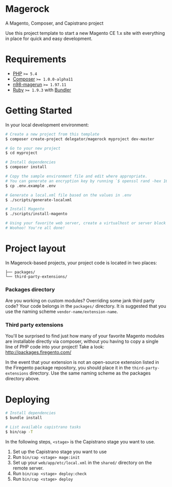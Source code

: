 # Magerock

A Magento, Composer, and Capistrano project

Use this project template to start a new Magento CE 1.x site with everything in place for quick and easy development.

# Requirements

 - [PHP][1] `>= 5.4`
 - [Composer][2] `>= 1.0.0-alpha11`
 - [n98-magerun][3] `>= 1.97.11`
 - [Ruby][4] `>= 1.9.3` with [Bundler][5]

# Getting Started

In your local development environment:

```bash
# Create a new project from this template
$ composer create-project delegator/magerock myproject dev-master

# Go to your new project
$ cd myproject

# Install dependencies
$ composer install

# Copy the sample environment file and edit where appropriate.
# You can generate an encryption key by running `$ openssl rand -hex 16`
$ cp .env.example .env

# Generate a local.xml file based on the values in .env
$ ./scripts/generate-localxml

# Install Magento
$ ./scripts/install-magento

# Using your favorite web server, create a virtualhost or server block that points at the web directory.
# Woohoo! You're all done!
```

# Project layout

In Magerock-based projects, your project code is located in two places:

```
├── packages/
└── third-party-extensions/
```

### Packages directory

Are you working on custom modules? Overriding some jank third party code? Your
code belongs in the `packages/` directory. It is suggested that you use the
naming scheme `vendor-name/extension-name`.

### Third party extensions

You'll be surprised to find just how many of your favorite Magento modules are
installable directly via composer, without you having to copy a single line of
PHP code into your project! Take a look: http://packages.firegento.com/

In the event that your extension is not an open-source extension listed in the
Firegento package repository, you should place it in the
`third-party-extensions` directory. Use the same naming scheme as the packages
directory above.

# Deploying

```bash
# Install dependencies
$ bundle install

# List available capistrano tasks
$ bin/cap -T
```

In the following steps, `<stage>` is the Capistrano stage you want to use.

1. Set up the Capistrano stage you want to use
2. Run `bin/cap <stage> mage:init`
3. Set up your `web/app/etc/local.xml` in the `shared/` directory on the remote server.
4. Run `bin/cap <stage> deploy:check`
5. Run `bin/cap <stage> deploy`

[1]: https://secure.php.net/
[2]: https://getcomposer.org/
[3]: http://magerun.net/
[4]: https://www.ruby-lang.org/
[5]: http://bundler.io/
